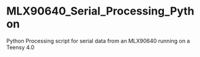 # MLX90640_Serial_Processing_Python
Python Processing script for serial data from an MLX90640 running on a Teensy 4.0
